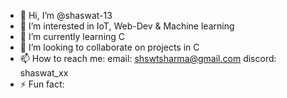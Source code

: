 - 👋 Hi, I’m @shaswat-13
- 👀 I’m interested in IoT, Web-Dev & Machine learning
- 🌱 I’m currently learning C
- 💞️ I’m looking to collaborate on projects in C
- 📫 How to reach me: email: shswtsharma@gmail.com  discord: shaswat_xx
- ⚡ Fun fact: 

<!---
shaswat-13/shaswat-13 is a ✨ special ✨ repository because its `README.md` (this file) appears on your GitHub profile.
You can click the Preview link to take a look at your changes.
--->
